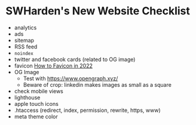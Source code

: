 # SWHarden's New Website Checklist

* analytics
* ads
* sitemap
* RSS feed
* `noindex`
* twitter and facebook cards (related to OG image)
* favicon [How to Favicon in 2022](https://evilmartians.com/chronicles/how-to-favicon-in-2021-six-files-that-fit-most-needs)
* OG Image
  * Test with https://www.opengraph.xyz/
  * Beware of crop: linkedin makes images as small as a square
* check mobile views
* lighthouse
* apple touch icons
* .htaccess (redirect, index, permission, rewrite, https, www)
* meta theme color
